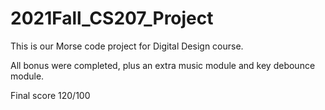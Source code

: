 # 2021Fall_CS207_Project
This is our Morse code project for Digital Design course.

All bonus were completed, plus an extra music module and key debounce module.

Final score 120/100
